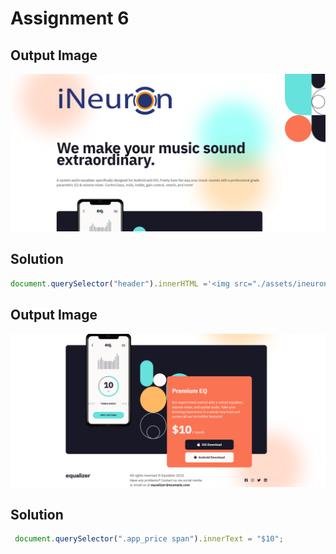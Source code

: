 # Assignment 6

## Output Image

![output 1](./06_DOM%20Project/Output/DOM%20P3%20SS-1.png)

## Solution

```JavaScript
document.querySelector("header").innerHTML ='<img src="./assets/ineuron-logo.png" alt="Logo" class="logo">';
```

## Output Image

![output 2](./06_DOM%20Project/Output/DOM%20P3%20SS-2.png)

## Solution

```JavaScript
 document.querySelector(".app_price span").innerText = "$10";
```